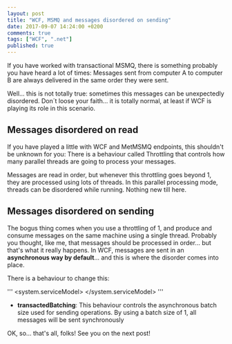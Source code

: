 ```yaml
---
layout: post
title: "WCF, MSMQ and messages disordered on sending"
date: 2017-09-07 14:24:00 +0200
comments: true
tags: ["WCF", ".net"]
published: true
---
```

If you have worked with transactional MSMQ, there is something probably you have heard a lot of times: Messages sent from computer A to computer B are always delivered in the same order they were sent.

Well... this is not totally true: sometimes this messages can be unexpectedly disordered. Don´t loose your faith... it is totally normal, at least if WCF is playing its role in this scenario.

## Messages disordered on read
If you have played a little with WCF and MetMSMQ endpoints, this shouldn't be unknown for you: There is a behaviour called Throttling that controls how many parallel threads are going to process your messages. 

Messages are read in order, but whenever this throttling goes beyond 1, they are processed using lots of threads. In this parallel processing mode, threads can be disordered while running. Nothing new till here.

## Messages disordered on sending
The bogus thing comes when you use a throttling of 1, and produce and consume messages on the same machine using a single thread. Probably you thought, like me, that messages should be processed in order... but that's what it really happens. In WCF, messages are sent in an **asynchronous way by default**... and this is where the disorder comes into place.

There is a behaviour to change this:

'''
<system.serviceModel>
  <behaviors>
    <endpointBehaviors>
      <behavior name="Client Behavior">
        <synchronousReceive />
        <transactedBatching maxBatchSize="1" />
      </behavior>
    </endpointBehaviors>
  </behaviors>
  <client>
    <endpoint address="net.msmq://localhost/private/DestinationQueue" behaviorConfiguration="Client Behavior" binding="netMsmqBinding" bindingConfiguration="netMsmqBindingConfig" contract="ProxyClass" name="EndpointName" />
  </client>
</system.serviceModel>
'''

* **transactedBatching**: This behaviour controls the asynchronous batch size used for sending operations. By using a batch size of 1, all messages will be sent synchronously

OK, so... that's all, folks!
See you on the next post!
